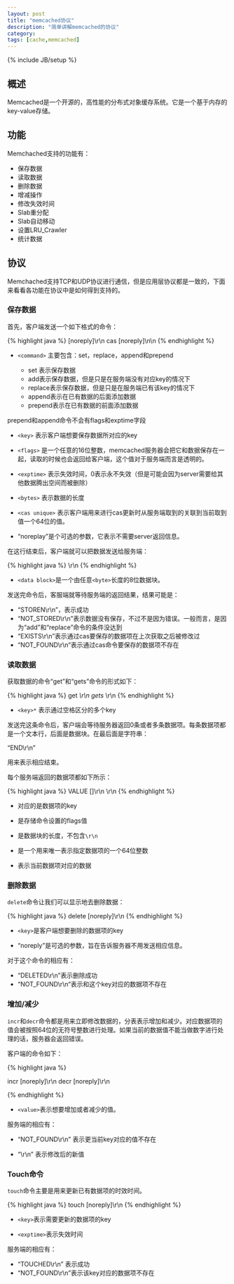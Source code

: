 ```yaml
---
layout: post
title: "memcached协议"
description: "简单讲解memcached的协议"
category: 
tags: [cache,memcached]
---
```

{% include JB/setup %}

## 概述

Memcached是一个开源的，高性能的分布式对象缓存系统。它是一个基于内存的key-value存储。

## 功能

Memchached支持的功能有：

- 保存数据
- 读取数据
- 删除数据
- 增减操作
- 修改失效时间
- Slab重分配
- Slab自动移动
- 设置LRU_Crawler
- 统计数据

## 协议

Memchached支持TCP和UDP协议进行通信，但是应用层协议都是一致的，下面来看看各功能在协议中是如何得到支持的。

### 保存数据

首先，客户端发送一个如下格式的命令：

{% highlight java %}
<command name> <key> <flags> <exptime> <bytes> [noreply]\r\n
cas <key> <flags> <exptime> <bytes> <cas unique> [noreply]\n\n
{% endhighlight %}

- `<command>` 主要包含：set，replace，append和prepend

	- set 表示保存数据
	- add表示保存数据，但是只是在服务端没有对应key的情况下
	- replace表示保存数据，但是只是在服务端已有该key的情况下
	- append表示在已有数据的后面添加数据
	- prepend表示在已有数据的前面添加数据

 prepend和append命令不会有flags和exptime字段

- `<key>` 表示客户端想要保存数据所对应的key

- `<flags>` 是一个任意的16位整数，memcached服务器会把它和数据保存在一起，读取的时候也会返回给客户端，这个值对于服务端而言是透明的。

- `<exptime>` 表示失效时间，0表示永不失效（但是可能会因为server需要给其他数据腾出空间而被删除）

- `<bytes>` 表示数据的长度

- `<cas unique>` 表示客户端用来进行cas更新时从服务端取到的关联到当前取到值一个64位的值。

- “noreplay”是个可选的参数，它表示不需要server返回信息。

在这行结束后，客户端就可以把数据发送给服务端：

{% highlight java %}
<data block>\r\n
{% endhighlight %}

- `<data block>`是一个由任意`<byte>`长度的8位数据块。

发送完命令后，客服端就等待服务端的返回结果，结果可能是：

- “STOREN\r\n”，表示成功
- “NOT_STORED\r\n”表示数据没有保存，不过不是因为错误。一般而言，是因为“add”和“replace”命令的条件没达到
- “EXISTS\r\n”表示通过cas要保存的数据项在上次获取之后被修改过
- “NOT_FOUND\r\n“表示通过cas命令要保存的数据项不存在

### 读取数据

获取数据的命令“get”和“gets”命令的形式如下：

{% highlight java %}
get <key>*\r\n
gets <key>*\r\n
{% endhighlight %}

- `<key>*` 表示通过空格区分的多个key

发送完这条命令后，客户端会等待服务器返回0条或者多条数据项。每条数据项都是一个文本行，后面是数据块。在最后面是字符串：

“END\r\n”

用来表示相应结束。

每个服务端返回的数据项都如下所示：

{% highlight java %}
VALUE <key> <flags> <bytes> [<cas unique>]\r\n
<data block>\r\n
{% endhighlight %}

- <key> 对应的是数据项的key

- <flags> 是存储命令设置的flags值

- <bytes> 是数据块的长度，不包含`\r\n`

- <cas unique> 是一个用来唯一表示指定数据项的一个64位整数

- <data block>表示当前数据项对应的数据

### 删除数据

`delete`命令让我们可以显示地去删除数据：

{% highlight java %}
delete <key> [noreply]\r\n
{% endhighlight %}

- `<key>`是客户端想要删除的数据项的key

- “noreply”是可选的参数，旨在告诉服务器不用发送相应信息。

对于这个命令的相应有：

- “DELETED\r\n”表示删除成功
- “NOT_FOUND\r\n“表示和这个key对应的数据项不存在

### 增加/减少

`incr`和`decr`命令都是用来立即修改数据的，分表表示增加和减少。对应数据项的值会被按照64位的无符号整数进行处理。如果当前的数据值不能当做数字进行处理的话，服务器会返回错误。

客户端的命令如下：

{% highlight java %}

incr <key> <value> [noreply]\r\n
decr <key> <value> [noreply]\r\n

{% endhighlight %}

- `<value>`表示想要增加或者减少的值。

服务端的相应有：

- “NOT_FOUND\r\n” 表示更当前key对应的值不存在

- “<value>\r\n” 表示修改后的新值

### Touch命令

`touch`命令主要是用来更新已有数据项的时效时间。

{% highlight java %}
touch <key> <exptime> [noreply]\r\n
{% endhighlight %}

- `<key>`表示需要更新的数据项的key

- `<exptime>`表示失效时间

服务端的相应有：

- “TOUCHED\r\n” 表示成功
- “NOT_FOUND\r\n”表示该key对应的数据项不存在








